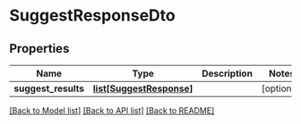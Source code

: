 # SuggestResponseDto

## Properties
Name | Type | Description | Notes
------------ | ------------- | ------------- | -------------
**suggest_results** | [**list[SuggestResponse]**](SuggestResponse.md) |  | [optional] 

[[Back to Model list]](../README.md#documentation-for-models) [[Back to API list]](../README.md#documentation-for-api-endpoints) [[Back to README]](../README.md)


